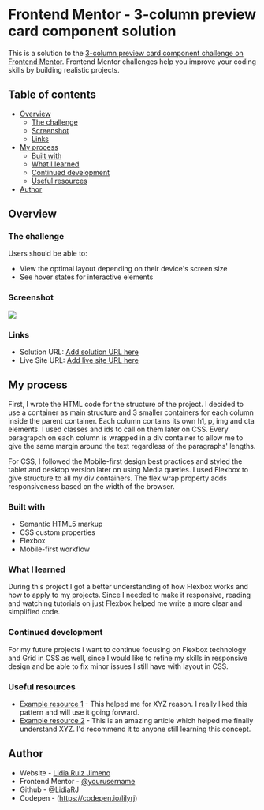 # Frontend Mentor - 3-column preview card component solution

This is a solution to the [3-column preview card component challenge on Frontend Mentor](https://www.frontendmentor.io/challenges/3column-preview-card-component-pH92eAR2-). Frontend Mentor challenges help you improve your coding skills by building realistic projects. 

## Table of contents

- [Overview](#overview)
  - [The challenge](#the-challenge)
  - [Screenshot](#screenshot)
  - [Links](#links)
- [My process](#my-process)
  - [Built with](#built-with)
  - [What I learned](#what-i-learned)
  - [Continued development](#continued-development)
  - [Useful resources](#useful-resources)
- [Author](#author)

## Overview

### The challenge

Users should be able to:

- View the optimal layout depending on their device's screen size
- See hover states for interactive elements

### Screenshot

![](./screenshot-cards.jpg)

### Links

- Solution URL: [Add solution URL here](https://your-solution-url.com)
- Live Site URL: [Add live site URL here](https://your-live-site-url.com)

## My process
First, I wrote the HTML code for the structure of the project. I decided to use a container as main structure and 3 smaller containers for 
each column inside the parent container. 
Each column contains its own h1, p, img and cta elements. I used classes and ids to call on them later on CSS. 
Every paragrapch on each column is wrapped in a div container to allow me to give the same margin around the text regardless of the 
paragraphs' lengths. 

For CSS, I followed the Mobile-first design best practices and styled the tablet and desktop version later on using Media queries. I used Flexbox to give structure to all my div containers. The flex wrap property adds responsiveness based on the width of the browser. 

### Built with

- Semantic HTML5 markup
- CSS custom properties
- Flexbox
- Mobile-first workflow

### What I learned
During this project I got a better understanding of how Flexbox works and how to apply to my projects. Since I needed to make it responsive, reading and watching tutorials on just Flexbox helped me write a more clear and simplified code. 

### Continued development

For my future projects I want to continue focusing on Flexbox technology and Grid in CSS as well, since I would like to refine my skills in responsive design and be able to fix minor issues I still have with layout in CSS. 

### Useful resources

- [Example resource 1](https://www.w3schools.com/) - This helped me for XYZ reason. I really liked this pattern and will use it going forward.
- [Example resource 2](https://www.youtube.com) - This is an amazing article which helped me finally understand XYZ. I'd recommend it to anyone still learning this concept.

## Author

- Website - [Lidia Ruiz Jimeno](https://www.behance.net/Lidiarjimeno)
- Frontend Mentor - [@yourusername](https://www.frontendmentor.io/profile/yourusername)
- Github - [@LidiaRJ](https://github.com/LidiaRJ)
- Codepen - (https://codepen.io/lilyrj)

